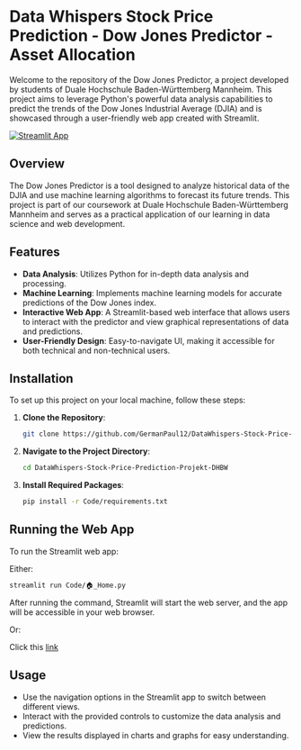 # Data Whispers Stock Price Prediction - Dow Jones Predictor - Asset Allocation

Welcome to the repository of the Dow Jones Predictor, a project developed by students of Duale Hochschule Baden-Württemberg Mannheim. This project aims to leverage Python's powerful data analysis capabilities to predict the trends of the Dow Jones Industrial Average (DJIA) and is showcased through a user-friendly web app created with Streamlit.

[![Streamlit App](https://static.streamlit.io/badges/streamlit_badge_black_white.svg)](https://datawhispers-stocks.streamlit.app/)

## Overview

The Dow Jones Predictor is a tool designed to analyze historical data of the DJIA and use machine learning algorithms to forecast its future trends. This project is part of our coursework at Duale Hochschule Baden-Württemberg Mannheim and serves as a practical application of our learning in data science and web development.

## Features

- **Data Analysis**: Utilizes Python for in-depth data analysis and processing.
- **Machine Learning**: Implements machine learning models for accurate predictions of the Dow Jones index.
- **Interactive Web App**: A Streamlit-based web interface that allows users to interact with the predictor and view graphical representations of data and predictions.
- **User-Friendly Design**: Easy-to-navigate UI, making it accessible for both technical and non-technical users.

## Installation

To set up this project on your local machine, follow these steps:

1. **Clone the Repository**:
   ```bash
   git clone https://github.com/GermanPaul12/DataWhispers-Stock-Price-Prediction-Projekt-DHBW.git
   ```
2. **Navigate to the Project Directory**:
   ```bash
   cd DataWhispers-Stock-Price-Prediction-Projekt-DHBW
   ```
3. **Install Required Packages**:
   ```bash
   pip install -r Code/requirements.txt
   ```

## Running the Web App

To run the Streamlit web app:

Either:

```bash
streamlit run Code/🏠_Home.py
```

After running the command, Streamlit will start the web server, and the app will be accessible in your web browser.

Or:

Click this [link](https://datawhispers-stocks.streamlit.app/)

## Usage

- Use the navigation options in the Streamlit app to switch between different views.
- Interact with the provided controls to customize the data analysis and predictions.
- View the results displayed in charts and graphs for easy understanding.

